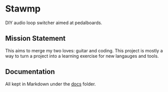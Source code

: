 # Stawmp

DIY audio loop switcher aimed at pedalboards.

## Mission Statement

This aims to merge my two loves: guitar and coding. This project is mostly a
way to turn a project into a learning exercise for new langauges and tools.

<!-- TODO: fill this in a bit more -->

## Documentation

All kept in Markdown under the [docs](./docs/README.md) folder.

